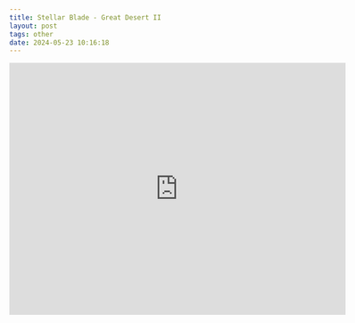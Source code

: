 ```yaml
---
title: Stellar Blade - Great Desert II
layout: post
tags: other
date: 2024-05-23 10:16:18
---
```

<iframe width="603" height="452" src="https://www.youtube.com/embed/2FjdlUu3KlA?start=3613" frameborder="0" allowfullscreen="true"></iframe>
